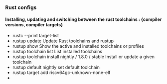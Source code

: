 ### Rust configs

#### Installing, updating and switching between the rust toolchains : {compiler versions, compiler targets}
- rustc --print target-list
- rustup update                 Update Rust toolchains and rustup
- rustup show                   Show the active and installed toolchains or profiles
- rustup toolchain list         List installed toolchains
- rustup toolchain install nightly / 1.8.0 / stable  Install or update a given toolchain
- rustup default nightly        set default toolchain
- rustup target add riscv64gc-unknown-none-elf
- 
